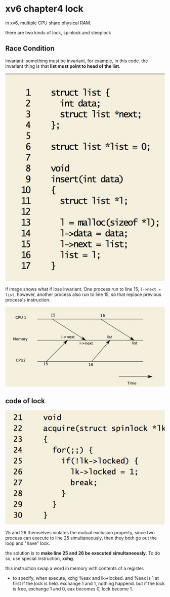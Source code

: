 # xv6 chapter4 lock

in xv6, multiple CPU share physical RAM.

there are two kinds of lock, spinlock and sleeplock 

## Race Condition

invariant: something must be invariant, for example, in this code. the invariant thing is that **list must point to head of the list**.


![-w300](media/15391866979868/15391941107550.jpg)

if image shows what if lose invariant. One process run to line 15, `l->next = list`, however, another process also run to line 15, so that replace previous process's instruction.

![](media/15391866979868/15391941292905.jpg)


## code of lock

![-w300](media/15391866979868/15391947206351.jpg)

25 and 26 themselves violates the mutual exclusion property, since two process can execute to line 25 simultaneously, then they both go out the loop and "have" lock.

the solution is to **make line 25 and 26 be executed simultaneously**. To do so, use special instruction, **xchg**.

this instruction swap a word in memory with contents of a register.

- to specify, when execute, xchg %eax and lk->locked. and %eax is 1 at first
  if the lock is held. exchange 1 and 1, nothing happend.
  but if the lock is free, exchange 1 and 0, eax becomes 0, lock become 1.


